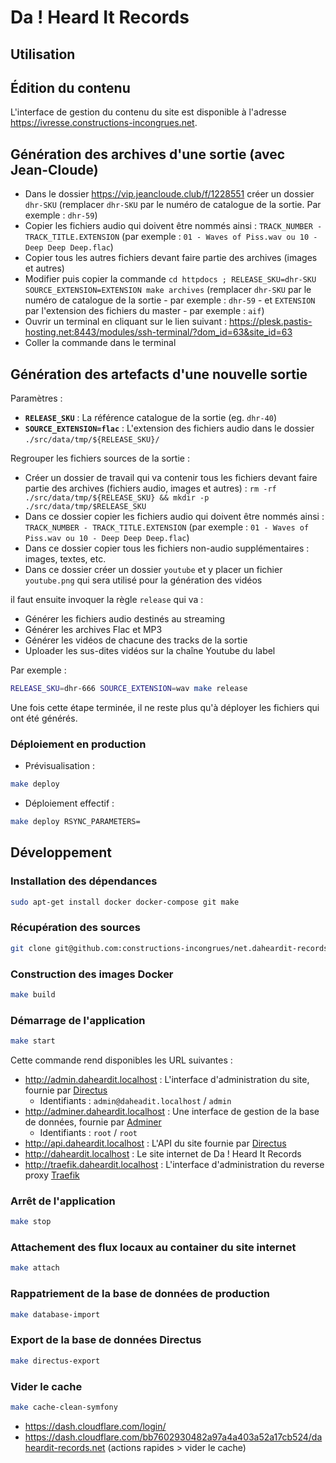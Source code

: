# Da ! Heard It Records

## Utilisation

## Édition du contenu

L'interface de gestion du contenu du site est disponible à l'adresse <https://ivresse.constructions-incongrues.net>.

## Génération des archives d'une sortie (avec Jean-Cloude)

- Dans le dossier https://vip.jeancloude.club/f/1228551 créer un dossier `dhr-SKU` (remplacer `dhr-SKU` par le numéro de catalogue de la sortie. Par exemple : `dhr-59`)
- Copier les fichiers audio qui doivent être nommés ainsi : `TRACK_NUMBER - TRACK_TITLE.EXTENSION` (par exemple : `01 - Waves of Piss.wav ou 10 - Deep Deep Deep.flac`)
- Copier tous les autres fichiers devant faire partie des archives (images et autres)
- Modifier puis copier la commande `cd httpdocs ; RELEASE_SKU=dhr-SKU SOURCE_EXTENSION=EXTENSION make archives` (remplacer `dhr-SKU` par le numéro de catalogue de la sortie - par exemple : `dhr-59` - et `EXTENSION` par l'extension des fichiers du master - par exemple : `aif`)
- Ouvrir un terminal en cliquant sur le lien suivant : https://plesk.pastis-hosting.net:8443/modules/ssh-terminal/?dom_id=63&site_id=63
- Coller la commande dans le terminal

## Génération des artefacts d'une nouvelle sortie

Paramètres :

- **`RELEASE_SKU`** : La référence catalogue de la sortie (eg. `dhr-40`)
- **`SOURCE_EXTENSION=flac`** : L'extension des fichiers audio dans le dossier `./src/data/tmp/${RELEASE_SKU}/`

Regrouper les fichiers sources de la sortie :

- Créer un dossier de travail qui va contenir tous les fichiers devant faire partie des archives (fichiers audio, images et autres) : `rm -rf ./src/data/tmp/${RELEASE_SKU} && mkdir -p ./src/data/tmp/$RELEASE_SKU`
- Dans ce dossier copier les fichiers audio qui doivent être nommés ainsi : `TRACK_NUMBER - TRACK_TITLE.EXTENSION` (par exemple : `01 - Waves of Piss.wav ou 10 - Deep Deep Deep.flac`)
- Dans ce dossier copier tous les fichiers non-audio supplémentaires : images, textes, etc.
- Dans ce dossier créer un dossier `youtube` et y placer un fichier `youtube.png` qui sera utilisé pour la génération des vidéos

il faut ensuite invoquer la règle `release` qui va :

- Générer les fichiers audio destinés au streaming
- Générer les archives Flac et MP3
- Générer les vidéos de chacune des tracks de la sortie
- Uploader les sus-dites vidéos sur la chaîne Youtube du label

Par exemple :

```sh
RELEASE_SKU=dhr-666 SOURCE_EXTENSION=wav make release
```

Une fois cette étape terminée, il ne reste plus qu'à déployer les fichiers qui ont été générés.

### Déploiement en production

- Prévisualisation :

```sh
make deploy
```

- Déploiement effectif :

```sh
make deploy RSYNC_PARAMETERS=
```

## Développement

### Installation des dépendances

```sh
sudo apt-get install docker docker-compose git make
```

### Récupération des sources

```sh
git clone git@github.com:constructions-incongrues/net.daheardit-records.www.git
```

### Construction des images Docker

```sh
make build
```

### Démarrage de l'application

```sh
make start
```

Cette commande rend disponibles les URL suivantes :

- <http://admin.daheardit.localhost> : L'interface d'administration du site, fournie par [Directus](https://docs.directus.io/guides/user-guide.html)
  - Identifiants : `admin@daheadit.localhost` / `admin`
- <http://adminer.daheardit.localhost> : Une interface de gestion de la base de données, fournie par [Adminer](https://www.adminer.org)
  - Identifiants : `root` / `root`
- <http://api.daheardit.localhost> : L'API du site fournie par [Directus](https://docs.directus.io/api/reference.html)
- <http://daheardit.localhost> : Le site internet de Da ! Heard It Records
- <http://traefik.daheardit.localhost> : L'interface d'administration du reverse proxy [Traefik](https://docs.traefik.io/)

### Arrêt de l'application

```sh
make stop
```

### Attachement des flux locaux au container du site internet

```sh
make attach
```

### Rappatriement de la base de données de production

```sh
make database-import
```

### Export de la base de données Directus

```sh
make directus-export
```

### Vider le cache 

``` sh 
make cache-clean-symfony
```

- https://dash.cloudflare.com/login/
- https://dash.cloudflare.com/bb7602930482a97a4a403a52a17cb524/daheardit-records.net (actions rapides > vider le cache)

